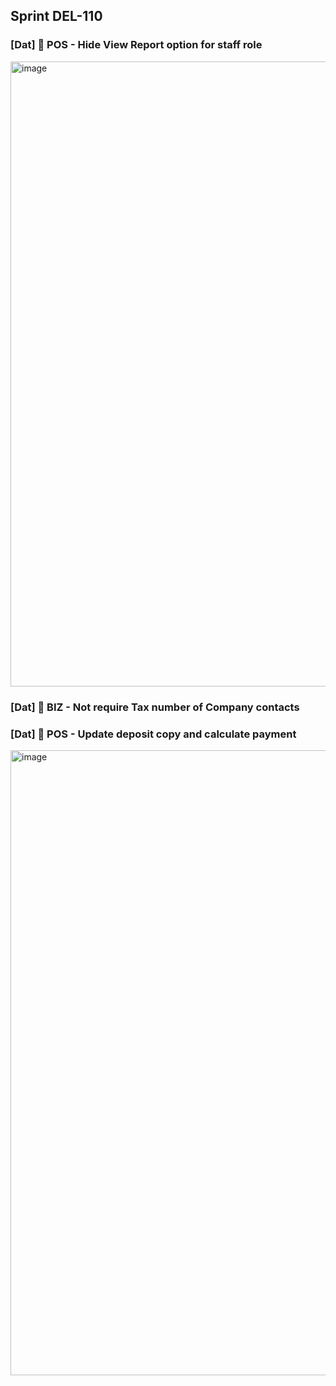 ## Sprint DEL-110


### [Dat] 🚀 POS - Hide View Report option for staff role

<img width="1000" alt="image" src="https://github.com/Maffiaco/documentation/assets/51017791/e4d384d5-7fe1-434f-a600-d0716e293da8">

### [Dat] 🚀 BIZ - Not require Tax number of Company contacts

### [Dat] 🚀 POS - Update deposit copy and calculate payment

<img width="1000" alt="image" src="https://github.com/Maffiaco/documentation/assets/51017791/64341ad6-3272-4ffe-abc4-4a368dc9794e">
